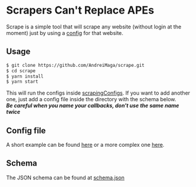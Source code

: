 # Scrapers Can't Replace APEs

Scrape is a simple tool that will scrape any website (without login at the moment) just by using a [config](scrapingConfigs/books.toscrape.json) for that website.

## Usage
```bash
$ git clone https://github.com/AndreiMaga/scrape.git
$ cd scrape
$ yarn install
$ yarn start
```

This will run the configs inside [scrapingConfigs](scrapingConfigs/). If you want to add another one, just add a config file inside the directory with the schema below.  
***Be careful when you name your callbacks, don't use the same name twice***


## Config file
A short example can be found [here](scrapingConfigs/books.toscrape.json) or a more complex one [here](scrapingConfigs/youtube.json).

## Schema

The JSON schema can be found at [schema.json](schema.json)